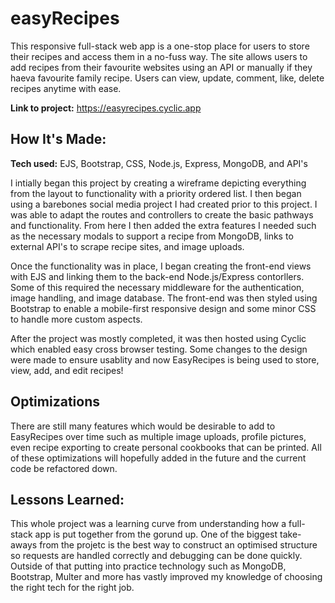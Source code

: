 # easyRecipes
This responsive full-stack web app is a one-stop place for users to store their recipes and access them in a no-fuss way. The site allows users to add recipes from their favourite websites using an API or manually if they haeva favourite family recipe. Users can view, update, comment, like, delete recipes anytime with ease.

**Link to project:** https://easyrecipes.cyclic.app

<!-- ![gif of the website](https://github.com/Harry-Ashenden/Nasa-Photo-of-the-Day/blob/main/assets/gif/NASA%20API.gif) -->

## How It's Made:

**Tech used:** EJS, Bootstrap, CSS, Node.js, Express, MongoDB, and API's

I intially began this project by creating a wireframe depicting everything from the layout to functionality with a priority ordered list. I then began using a barebones social media project I had created prior to this project. I was able to adapt the routes and controllers to create the basic pathways and functionality. From here I then added the extra features I needed such as the necessary modals to support a recipe from MongoDB, links to external API's to scrape recipe sites, and image uploads.

Once the functionality was in place, I began creating the front-end views with EJS and linking them to the back-end Node.js/Express contorllers. Some of this required the necessary middleware for the authentication, image handling, and image database. The front-end was then styled using Bootstrap to enable a mobile-first responsive design and some minor CSS to handle more custom aspects. 

After the project was mostly completed, it was then hosted using Cyclic which enabled easy cross browser testing. Some changes to the design were made to ensure usablity and now EasyRecipes is being used to store, view, add, and edit recipes!

## Optimizations

There are still many features which would be desirable to add to EasyRecipes over time such as multiple image uploads, profile pictures, even recipe exporting to create personal cookbooks that can be printed. All of these optimizations will hopefully added in the future and the current code be refactored down.

## Lessons Learned:

This whole project was a learning curve from understanding how a full-stack app is put together from the gorund up. One of the biggest take-aways from the projetc is the best way to construct an optimised structure so requests are handled correctly and debugging can be done quickly. Outside of that putting into practice technology such as MongoDB, Bootstrap, Multer and more has vastly improved my knowledge of choosing the right tech for the right job.